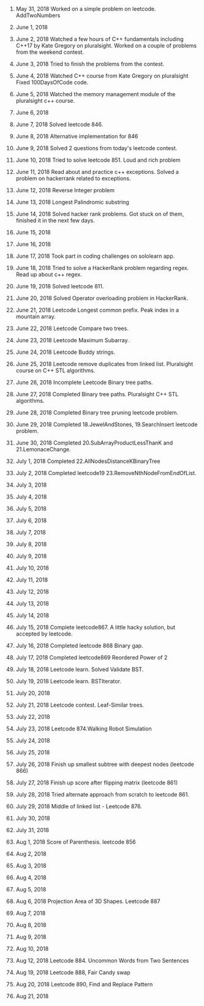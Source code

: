 1. May 31, 2018
Worked on a simple problem on leetcode. AddTwoNumbers

2. June 1, 2018


3. June 2, 2018
Watched a few hours of C++ fundamentals including C++17 by Kate Gregory on pluralsight.
Worked on a couple of problems from the weekend contest.

4. June 3, 2018
Tried to finish the problems from the contest.

5. June 4, 2018
Watched C++ course from Kate Gregory on pluralsight
Fixed 100DaysOfCode code.

6. June 5, 2018
Watched the memory management module of the pluralsight c++ course.

7. June 6, 2018


8. June 7, 2018
Solved leetcode 846.

9. June 8, 2018
Alternative implementation for 846

10. June 9, 2018
Solved 2 questions from today's leetcode contest.

11. June 10, 2018
Tried to solve leetcode 851. Loud and rich problem

12. June 11, 2018
Read about and practice c++ exceptions. Solved a problem on hackerrank related to exceptions.

13. June 12, 2018
Reverse Integer problem

14. June 13, 2018
Longest Palindromic substring

15. June 14, 2018
Solved hacker rank problems. Got stuck on of them, finished it in the next few days.

16. June 15, 2018

17. June 16, 2018

18. June 17, 2018
Took part in coding challenges on sololearn app.

19. June 18, 2018
Tried to solve a HackerRank problem regarding regex. Read up about c++ regex.

20. June 19, 2018
Solved leetcode 811.

21. June 20, 2018
Solved Operator overloading problem in HackerRank.

21. June 21, 2018
Leetcode Longest common prefix. Peak index in a mountain array.

22. June 22, 2018
Leetcode Compare two trees.

23. June 23, 2018
Leetcode Maximum Subarray.

24. June 24, 2018
Leetcode Buddy strings.

25. June 25, 2018
Leetcode remove duplicates from linked list. Pluralsight course on C++ STL algorithms.

26. June 26, 2018
Incomplete Leetcode Binary tree paths.

27. June 27, 2018
Completed Binary tree paths. Pluralsight C++ STL algorithms.

28. June 28, 2018
Completed Binary tree pruning leetcode problem.

29. June 29, 2018
Completed 18.JewelAndStones, 19.SearchInsert leetcode problem. 

30. June 30, 2018
Completed 20.SubArrayProductLessThanK and 21.LemonaceChange.

31. July 1, 2018
Completed 22.AllNodesDistanceKBinaryTree

32. July 2, 2018
Completed leetcode19 23.RemoveNthNodeFromEndOfList.

33. July 3, 2018

34. July 4, 2018

35. July 5, 2018

36. July 6, 2018

37. July 7, 2018

38. July 8, 2018

39. July 9, 2018

40. July 10, 2018

41. July 11, 2018

42. July 12, 2018

43. July 13, 2018

44. July 14, 2018

45. July 15, 2018
Complete leetcode867. A little hacky solution, but accepted by leetcode. 

46. July 16, 2018
Completed leetcode 868 Binary gap.

47. July 17, 2018
Completed leetcode869 Reordered Power of 2

48. July 18, 2018
Leetcode learn. Solved Validate BST.

49. July 19, 2018
Leetcode learn. BSTIterator.

50. July 20, 2018

51. July 21, 2018
Leetcode contest. Leaf-Similar trees.

52. July 22, 2018

53. July 23, 2018
Leetcode 874.Walking Robot Simulation

54. July 24, 2018

55. July 25, 2018

56. July 26, 2018
Finish up smallest subtree with deepest nodes (leetcode 866)

57. July 27, 2018
Finish up score after flipping matrix (leetcode 861)

58. July 28, 2018
Tried alternate approach from scratch to leetcode 861.

59. July 29, 2018
Middle of linked list - Leetcode 876. 

60. July 30, 2018

61. July 31, 2018

62. Aug 1, 2018
Score of Parenthesis. leetcode 856

63. Aug 2, 2018

64. Aug 3, 2018

65. Aug 4, 2018

66. Aug 5, 2018

67. Aug 6, 2018
Projection Area of 3D Shapes. Leetcode 887

68. Aug 7, 2018

69. Aug 8, 2018

70. Aug 9, 2018

71. Aug 10, 2018

72. Aug 12, 2018
Leetcode 884. Uncommon Words from Two Sentences

73. Aug 19, 2018
Leetcode 888, Fair Candy swap

74. Aug 20, 2018
Leetcode 890, Find and Replace Pattern

75. Aug 21, 2018

